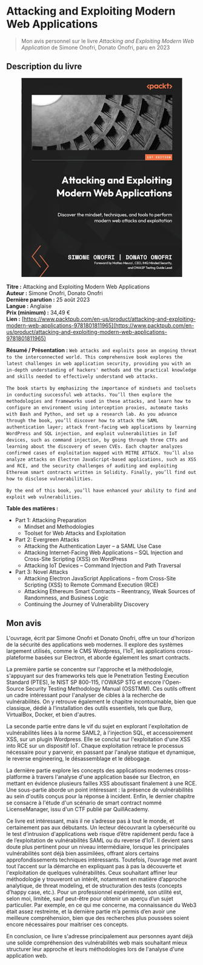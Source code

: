 # Attacking and Exploiting Modern Web Applications

> Mon avis personnel sur le livre _Attacking and Exploiting Modern Web Application_ de Simone Onofri, Donato Onofri, paru en 2023

## Description du livre

<figure><img src="../../.gitbook/assets/image (346).png" alt=""><figcaption></figcaption></figure>

**Titre :** Attacking and Exploiting Modern Web Applications\
**Auteur :** Simone Onofri, Donato Onofri\
**Dernière parution :** 25 août 2023\
**Langue :** Anglaise\
**Prix (minimum) :** 34,49 €\
**Lien :** [https://www.packtpub.com/en-us/product/attacking-and-exploiting-modern-web-applications-9781801811965](https://www.packtpub.com/en-us/product/attacking-and-exploiting-modern-web-applications-9781801811965)

**Résumé / Présentation :** `Web attacks and exploits pose an ongoing threat to the interconnected world. This comprehensive book explores the latest challenges in web application security, providing you with an in-depth understanding of hackers' methods and the practical knowledge and skills needed to effectively understand web attacks.`

`The book starts by emphasizing the importance of mindsets and toolsets in conducting successful web attacks. You’ll then explore the methodologies and frameworks used in these attacks, and learn how to configure an environment using interception proxies, automate tasks with Bash and Python, and set up a research lab. As you advance through the book, you’ll discover how to attack the SAML authentication layer; attack front-facing web applications by learning WordPress and SQL injection, and exploit vulnerabilities in IoT devices, such as command injection, by going through three CTFs and learning about the discovery of seven CVEs. Each chapter analyzes confirmed cases of exploitation mapped with MITRE ATT&CK. You’ll also analyze attacks on Electron JavaScript-based applications, such as XSS and RCE, and the security challenges of auditing and exploiting Ethereum smart contracts written in Solidity. Finally, you’ll find out how to disclose vulnerabilities.`

`By the end of this book, you’ll have enhanced your ability to find and exploit web vulnerabilities.`

**Table des matières :**&#x20;

* Part 1: Attacking Preparation
  * Mindset and Methodologies
  * Toolset for Web Attacks and Exploitation
* Part 2: Evergreen Attacks
  * Attacking the Authentication Layer – a SAML Use Case
  * Attacking Internet-Facing Web Applications – SQL Injection and Cross-Site Scripting (XSS) on WordPress
  * Attacking IoT Devices – Command Injection and Path Traversal
* Part 3: Novel Attacks
  * Attacking Electron JavaScript Applications – from Cross-Site Scripting (XSS) to Remote Command Execution (RCE)
  * Attacking Ethereum Smart Contracts – Reentrancy, Weak Sources of Randomness, and Business Logic
  * Continuing the Journey of Vulnerability Discovery

## Mon avis

L'ouvrage, écrit par Simone Onofri et Donato Onofri, offre un tour d'horizon de la sécurité des applications web modernes. Il explore des systèmes largement utilisés, comme le CMS Wordpress, l'IoT, les applications cross-plateforme basées sur Electron, et aborde également les smart contracts.

La première partie se concentre sur l'approche et la méthodologie, s'appuyant sur des frameworks tels que le Penetration Testing Execution Standard (PTES), le NIST SP 800-115, l'OWASP STG et encore l'Open-Source Security Testing Methodology Manual (OSSTMM). Ces outils offrent un cadre intéressant pour l'analyser de cibles à la recherche de vulnérabilités. On y retrouve également le chapitre incontournable, bien que classique, dédié à l'installation des outils essentiels, tels que Burp, VirtualBox, Docker, et bien d'autres.

La seconde partie entre dans le vif du sujet en explorant l'exploitation de vulnérabilités liées à la norme SAML2, à l'injection SQL, et accessoirement XSS, sur un plugin Wordpress. Elle se conclut sur l'exploitation d'une XSS into RCE sur un dispositif IoT. Chaque exploitation retrace le processus nécessaire pour y parvenir, en passant par l'analyse statique et dynamique, le reverse engineering, le désassemblage et le débogage.

La dernière partie explore les concepts des applications modernes cross-platforme à travers l'analyse d'une application basée sur Electron, en mettant en évidence plusieurs failles XSS aboutissant finalement à une RCE. Une sous-partie aborde un point intéressant : la présence de vulnérabilités au sein d'outils conçus pour la réponse à incident. Enfin, le dernier chapitre se consacre à l'étude d'un scénario de smart contract nommé LicenseManager, issu d'un CTF publié par QuillAcademy.

Ce livre est intéressant, mais il ne s’adresse pas à tout le monde, et certainement pas aux débutants. Un lecteur découvrant la cybersécurité ou le test d’intrusion d'applications web risque d’être rapidement perdu face à de l’exploitation de vulnérabilités SAML ou du reverse d'IoT. Il devient sans doute plus pertinent pour un niveau intermédiaire, lorsque les principales vulnérabilités sont déjà bien assimilées, offrant alors certains approfondissements techniques intéressants. Toutefois, l’ouvrage met avant tout l’accent sur la démarche en expliquant pas à pas la découverte et l'exploitation de quelques vulnérabilités. Ceux souhaitant affiner leur méthodologie y trouveront un intérêt, notamment en matière d’approche analytique, de threat modeling, et de structuration des tests (concepts d’happy case, etc.). Pour un professionnel expérimenté, son utilité est, selon moi, limitée, sauf peut-être pour obtenir un aperçu d’un sujet particulier. Par exemple, en ce qui me concerne, ma connaissance du Web3 était assez restreinte, et la dernière partie m’a permis d’en avoir une meilleure compréhension, bien que des recherches plus poussées soient encore nécessaires pour maitriser ces concepts.

En conclusion, ce livre s'adresse principalement aux personnes ayant déjà une solide compréhension des vulnérabilités web mais souhaitant mieux structurer leur approche et leurs méthodologies lors de l'analyse d'une application web.
